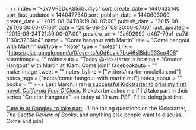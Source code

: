 +++
index = "-JxVVR5DoKS5iiGJi4yc"
sort_create_date = 1440433140
sort_last_updated = 1440477540
sort_publish_date = 1440603000
create_date = "2015-08-24T09:19:00-07:00"
publish_date = "2015-08-26T08:30:00-07:00"
date = "2015-08-26T08:30:00-07:00"
last_updated = "2015-08-24T21:39:00-07:00"
preview_url = "2a692992-d467-79b1-ea7d-1130c3236fc4"
name = "Come hangout with Martin"
title = "Come hangout with Martin"
subtype = "Note"
type = "notes"
link = "https://plus.google.com/u/0/events/c0d6cvie7bq46sl8idb933co408"
shareimage = ""
twitterauto = "Today @kickstarter is hosting a \"Creator Hangout\" with Martin at 10am. Come join!"
facebookauto = ""
make_image_tweet = ""
notes_byline = ["writers/martin-mcclellan.md"]
notes_tags = ["notes/come-hangout-with-martin.md"]
notes_about = ""
books = ""
+++
Last March, I ran [a successful Kickstarter to print my first novel, _California Four O'Clock_](https://www.kickstarter.com/projects/hellbox/california-four-oclock-a-novel-about-the-lore-of-p). Kickstarter asked me if I'd take part in their series "Creator Hangouts", so today at 10 a.m. PST, I'll be doing just that. 

[Tune in at Google+ to take part](https://plus.google.com/u/0/events/c0d6cvie7bq46sl8idb933co408). I'll be taking questions on the Kickstarter, _The Seattle Review of Books_, and anything else people want to discuss. Come and join!